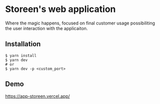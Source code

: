 # Storeen's web application

Where the magic happens, focused on final customer usage possibiliting the user interaction with the applicaiton.

## Installation

```
$ yarn install
$ yarn dev
# or
$ yarn dev -p <custom_port>
```

## Demo

https://app-storeen.vercel.app/
